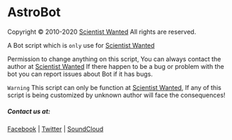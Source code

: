 AstroBot
========
Copyright © 2010-2020 [Scientist Wanted](http://plug.dj/scientists/) All rights are reserved.

A Bot script which is `only` use for [Scientist Wanted](http://plug.dj/scientists/)

Permission to change anything on this script, You can always contact the author at
[Scientist Wanted](http://goo.gl/cMMMc1)
If there happen to be a bug or problem with the bot you can report issues about Bot if it has bugs.


`Warning` This script can only be function at [Scientist Wanted](http://plug.dj/scientists/), If any of this script is being customized by unknown author will face the consequences!

##### Contact us at: 
[Facebook](https://www.facebook.com/groups/ScientistsWanted/) | 
[Twitter](https://twitter.com/ScientistWanted) | 
[SoundCloud](https://soundcloud.com/scientistswanted)
